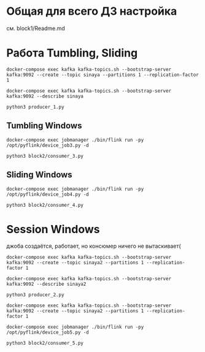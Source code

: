 # Общая для всего ДЗ настройка

см. block1/Readme.md

# Работа Tumbling, Sliding
```commandline
docker-compose exec kafka kafka-topics.sh --bootstrap-server kafka:9092 --create --topic sinaya --partitions 1 --replication-factor 1
```

```commandline
docker-compose exec kafka kafka-topics.sh --bootstrap-server kafka:9092 --describe sinaya
```

```commandline
python3 producer_1.py
```

## Tumbling Windows
```commandline
docker-compose exec jobmanager ./bin/flink run -py /opt/pyflink/device_job3.py -d  
```
```commandline
python3 block2/consumer_3.py
```

## Sliding Windows
```commandline
docker-compose exec jobmanager ./bin/flink run -py /opt/pyflink/device_job4.py -d  
```
```commandline
python3 block2/consumer_4.py
```

# Session Windows
джоба создаётся, работает, но консюмер ничего не вытаскивает(

```commandline
docker-compose exec kafka kafka-topics.sh --bootstrap-server kafka:9092 --create --topic sinaya2 --partitions 1 --replication-factor 1
```

```commandline
docker-compose exec kafka kafka-topics.sh --bootstrap-server kafka:9092 --describe sinaya2
```

```commandline
python3 producer_2.py
```


```commandline
docker-compose exec kafka kafka-topics.sh --bootstrap-server kafka:9092 --create --topic sinaya2 --partitions 1 --replication-factor 1
```

```commandline
docker-compose exec jobmanager ./bin/flink run -py /opt/pyflink/device_job5.py -d  
```

```commandline
python3 block2/consumer_5.py
```

